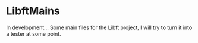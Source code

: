 # LibftMains
In development...
Some main files for the Libft project, I will try to turn it into a tester at some point.
